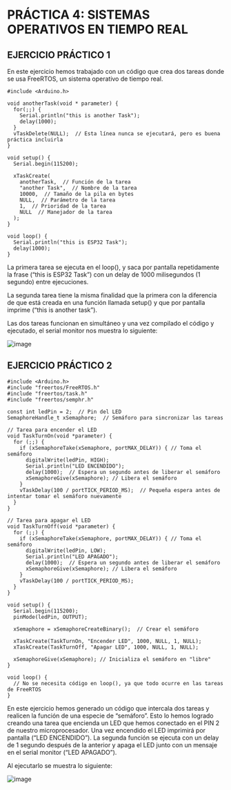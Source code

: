 # PRÁCTICA 4: SISTEMAS OPERATIVOS EN TIEMPO REAL

## EJERCICIO PRÁCTICO 1

En este ejercicio hemos trabajado con un código que crea dos tareas donde se usa FreeRTOS, un sistema operativo de tiempo real.
```
#include <Arduino.h>

void anotherTask(void * parameter) {
  for(;;) { 
    Serial.println("this is another Task");
    delay(1000);
  }
  vTaskDelete(NULL);  // Esta línea nunca se ejecutará, pero es buena práctica incluirla
}

void setup() {
  Serial.begin(115200);

  xTaskCreate(
    anotherTask,  // Función de la tarea
    "another Task",  // Nombre de la tarea
    10000,  // Tamaño de la pila en bytes
    NULL,  // Parámetro de la tarea
    1,  // Prioridad de la tarea
    NULL  // Manejador de la tarea
  );
}

void loop() {
  Serial.println("this is ESP32 Task");
  delay(1000);
}
```

La primera tarea se ejecuta en el loop(), y saca por pantalla repetidamente la frase (“this is ESP32 Task”) con un delay de 1000 milisegundos (1 segundo) entre ejecuciones.

La segunda tarea tiene la misma finalidad que la primera con la diferencia de que está creada en una función llamada setup() y que por pantalla imprime (“this is another task”).

Las dos tareas funcionan en simultáneo y una vez compilado el código y ejecutado, el serial monitor nos muestra lo siguiente:


![image](https://github.com/user-attachments/assets/5cab894e-f6dd-404c-b2b5-f002396fc1aa)

## EJERCICIO PRÁCTICO 2

```
#include <Arduino.h>
#include "freertos/FreeRTOS.h"
#include "freertos/task.h"
#include "freertos/semphr.h"

const int ledPin = 2;  // Pin del LED
SemaphoreHandle_t xSemaphore;  // Semáforo para sincronizar las tareas

// Tarea para encender el LED
void TaskTurnOn(void *parameter) {
  for (;;) {
    if (xSemaphoreTake(xSemaphore, portMAX_DELAY)) { // Toma el semáforo
      digitalWrite(ledPin, HIGH);
      Serial.println("LED ENCENDIDO");
      delay(1000);  // Espera un segundo antes de liberar el semáforo
      xSemaphoreGive(xSemaphore); // Libera el semáforo
    }
    vTaskDelay(100 / portTICK_PERIOD_MS);  // Pequeña espera antes de intentar tomar el semáforo nuevamente
  }
}

// Tarea para apagar el LED
void TaskTurnOff(void *parameter) {
  for (;;) {
    if (xSemaphoreTake(xSemaphore, portMAX_DELAY)) { // Toma el semáforo
      digitalWrite(ledPin, LOW);
      Serial.println("LED APAGADO");
      delay(1000);  // Espera un segundo antes de liberar el semáforo
      xSemaphoreGive(xSemaphore); // Libera el semáforo
    }
    vTaskDelay(100 / portTICK_PERIOD_MS);
  }
}

void setup() {
  Serial.begin(115200);
  pinMode(ledPin, OUTPUT);

  xSemaphore = xSemaphoreCreateBinary();  // Crear el semáforo

  xTaskCreate(TaskTurnOn, "Encender LED", 1000, NULL, 1, NULL);
  xTaskCreate(TaskTurnOff, "Apagar LED", 1000, NULL, 1, NULL);

  xSemaphoreGive(xSemaphore); // Inicializa el semáforo en "libre"
}

void loop() {
  // No se necesita código en loop(), ya que todo ocurre en las tareas de FreeRTOS
}
```

En este ejercicio hemos generado un código que intercala dos tareas y realicen la función de una especie de “semáforo”. Esto lo hemos logrado creando una tarea que encienda un LED que hemos conectado en el PIN 2 de nuestro microprocesador. Una vez encendido el LED imprimirá por pantalla (“LED ENCENDIDO”).
La segunda función se ejecuta con un delay de 1 segundo después de la anterior y apaga el LED junto con un mensaje en el serial monitor (“LED APAGADO”).

Al ejecutarlo se muestra lo siguiente:

![image](https://github.com/user-attachments/assets/52022675-ac74-404d-aaf4-47e9df8fe7f1)
